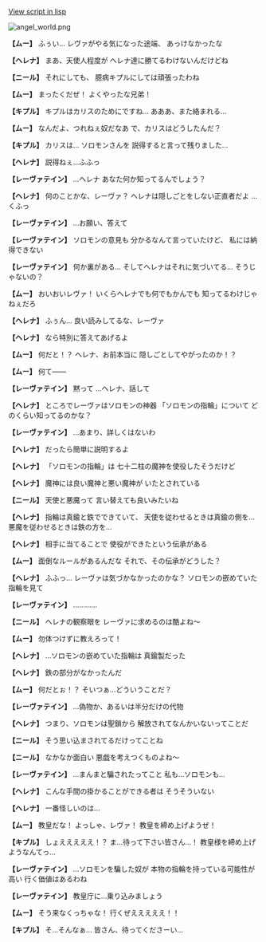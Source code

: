[View script in lisp](../scripts/100213071.txt)

![angel_world.png](../images/backgrounds/angel_world.png)

**【ムー】**
ふぅい…
レヴァがやる気になった途端、
あっけなかったな

**【ヘレナ】**
まあ、天使人程度が
ヘレナ達に勝てるわけないんだけどね

**【ニール】**
それにしても、
臆病キプルにしては頑張ったわね

**【ムー】**
まったくだぜ！
よくやったな兄弟！

**【キプル】**
キプルはカリスのためにですね…
あああ、また絡まれる…

**【ムー】**
なんだよ、つれねぇ奴だなあ
で、カリスはどうしたんだ？

**【キプル】**
カリスは…
ソロモンさんを
説得すると言って残りました…

**【ヘレナ】**
説得ねぇ…ふふっ

**【レーヴァテイン】**
…ヘレナ
あなた何か知ってるんでしょう？

**【ヘレナ】**
何のことかな、レーヴァ？
ヘレナは隠しごとをしない正直者だよ
…くふっ

**【レーヴァテイン】**
…お願い、答えて

**【レーヴァテイン】**
ソロモンの意見も
分かるなんて言っていたけど、
私には納得できない

**【レーヴァテイン】**
何か裏がある…
そしてヘレナはそれに気づいてる…
そうじゃないの？

**【ムー】**
おいおいレヴァ！
いくらヘレナでも何でもかんでも
知ってるわけじゃねぇだろ

**【ヘレナ】**
ふぅん…
良い読みしてるな、レーヴァ

**【ヘレナ】**
なら特別に答えてあげるよ

**【ムー】**
何だと！？
ヘレナ、お前本当に
隠しごとしてやがったのか！？

**【ムー】**
何て――

**【レーヴァテイン】**
黙って
…ヘレナ、話して

**【ヘレナ】**
ところでレーヴァはソロモンの神器
「ソロモンの指輪」について
どのくらい知ってるのかな？

**【レーヴァテイン】**
…あまり、詳しくはないわ

**【ヘレナ】**
だったら簡単に説明するよ

**【ヘレナ】**
「ソロモンの指輪」は
七十二柱の魔神を使役したそうだけど

**【ヘレナ】**
魔神には良い魔神と悪い魔神が
いたとされている

**【ニール】**
天使と悪魔って
言い替えても良いみたいね

**【ヘレナ】**
指輪は真鍮と鉄でできていて、
天使を従わせるときは真鍮の側を…
悪魔を従わせるときは鉄の方を…

**【ヘレナ】**
相手に当てることで
使役ができたという伝承がある

**【ムー】**
面倒なルールがあるんだな
それで、その伝承がどうした？

**【ヘレナ】**
ふふっ…
レーヴァは気づかなかったのかな？
ソロモンの嵌めていた指輪を見て

**【レーヴァテイン】**
…………

**【ニール】**
ヘレナの観察眼を
レーヴァに求めるのは酷よね～

**【ムー】**
勿体つけずに教えろって！

**【ヘレナ】**
…ソロモンの嵌めていた指輪は
真鍮製だった

**【ヘレナ】**
鉄の部分がなかったんだ

**【ムー】**
何だとぉ！？
そいつぁ…どういうことだ？

**【レーヴァテイン】**
…偽物か、あるいは半分だけの代物

**【ヘレナ】**
つまり、ソロモンは聖鎖から
解放されてなんかいないってことだ

**【ニール】**
そう思い込まされてるだけってことね

**【ニール】**
なかなか面白い
悪戯を考えつくものよね～

**【レーヴァテイン】**
…まんまと騙されたってこと
私も…ソロモンも…

**【ヘレナ】**
こんな手間の掛かることができる者は
そうそういない

**【ヘレナ】**
一番怪しいのは…

**【ムー】**
教皇だな！
よっしゃ、レヴァ！
教皇を締め上げようぜ！

**【キプル】**
しょえええええ！？
ま…待って下さい皆さん…！
教皇様を締め上げようなんてっ…

**【レーヴァテイン】**
…ソロモンを騙した奴が
本物の指輪を持っている可能性が高い
行く価値はあるわね

**【レーヴァテイン】**
教皇庁に…乗り込みましょう

**【ムー】**
そう来なくっちゃな！
行くぜえええええ！！

**【キプル】**
そ…そんなぁ…
皆さん、待ってくださーい…